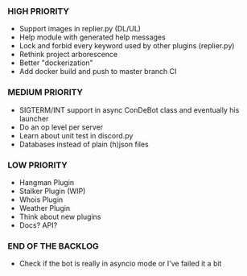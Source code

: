 ### HIGH PRIORITY
* Support images in replier.py (DL/UL)
* Help module with generated help messages
* Lock and forbid every keyword used by other plugins (replier.py)
* Rethink project arborescence
* Better "dockerization"
* Add docker build and push to master branch CI

### MEDIUM PRIORITY
* SIGTERM/INT support in async ConDeBot class and eventually his launcher
* Do an op level per server
* Learn about unit test in discord.py
* Databases instead of plain (h)json files

### LOW PRIORITY
* Hangman Plugin
* Stalker Plugin (WIP)
* Whois Plugin
* Weather Plugin
* Think about new plugins
* Docs? API? 

### END OF THE BACKLOG
* Check if the bot is really in asyncio mode or I've failed it a bit
